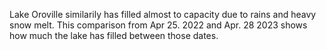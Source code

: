 Lake Oroville similarily has filled almost to capacity due to rains and heavy snow melt. This comparison from Apr 25. 2022 and Apr. 28 2023 shows how much the lake has filled between those dates.

